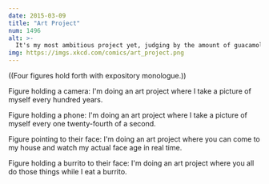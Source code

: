 ```yaml
---
date: 2015-03-09
title: "Art Project"
num: 1496
alt: >-
  It's my most ambitious project yet, judging by the amount of guacamole.
img: https://imgs.xkcd.com/comics/art_project.png
---
```

((Four figures hold forth with expository monologue.))

Figure holding a camera: I'm doing an art project where I take a picture of myself every hundred years.

Figure holding a phone: I'm doing an art project where I take a picture of myself every one twenty-fourth of a second.

Figure pointing to their face: I'm doing an art project where you can come to my house and watch my actual face age in real time.

Figure holding a burrito to their face: I'm doing an art project where you all do those things while I eat a burrito.

